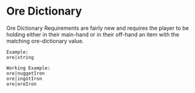 # Ore Dictionary
Ore Dictionary Requirements are fairly new and requires the player to be holding either in their main-hand or in their off-hand an item with the matching ore-dictionary value.

```
Example:
ore|string

Working Example:
ore|nuggetIron
ore|ingotIron
ore|oreIron
```